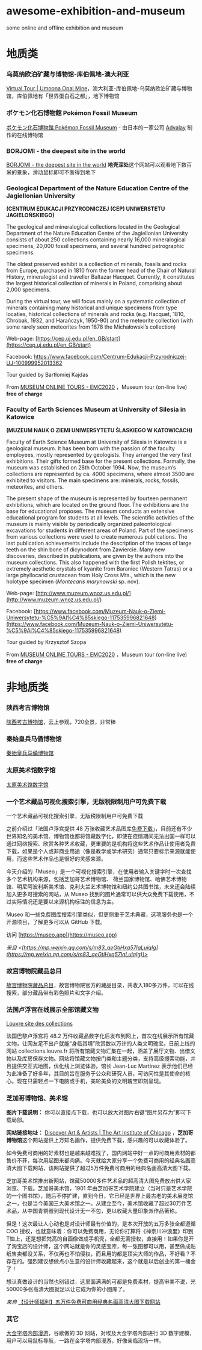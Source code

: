 # awesome-exhibition-and-museum
some online and offline exhibition and museum


# 地质类


### 乌莫纳欧泊矿藏与博物馆-库伯佩地-澳大利亚

[Virtual Tour | Umoona Opal Mine](https://www.umoonaopalmine.com.au/virtual-tour/)，澳大利亚-库伯佩地-乌莫纳欧泊矿藏与博物馆，库伯佩地有「世界蛋白石之都」，地下博物馆


### ポケモン化石博物館 Pokémon Fossil Museum

[ポケモン化石博物館 Pokémon Fossil Museum](https://my.matterport.com/show/?m=P9WCbyCBGBM) - 由日本的一家公司 [Advalay](https://advalay.jp/) 制作的在线博物馆



### BORJOMI - the deepest site in the world

[BORJOMI - the deepest site in the world](https://thedeepestsite.com/int_en/?country_code=int_en)  **地壳深处**这个网站可以观看地下数百米的景象，滑动鼠标即可不断得到地下


### Geological Department of the Nature Education Centre of the Jagiellonian University

**(CENTRUM EDUKACJI PRZYRODNICZEJ (CEP) UNIWERSTETU JAGIELOŃSKIEGO)**

The geological and mineralogical collections located in the Geological Department of the Nature Education Centre of the Jagiellonian University consists of about 250 collections containing nearly 16,000 mineralogical specimens, 20,000 fossil specimens, and several hundred petrographic specimens.

The oldest preserved exhibit is a collection of minerals, fossils and rocks from Europe, purchased in 1810 from the former head of the Chair of Natural History, mineralogist and traveller Baltazar Hacquet. Currently, it constitutes the largest historical collection of minerals in Poland, comprising about 2,000 specimens.

During the virtual tour, we will focus mainly on a systematic collection of minerals containing many historical and unique specimens from type locaties, historical collections of minerals and rocks (e.g. Hacquet, 1810, Chrobak, 1932, and Harańczyk, 1950-90) and the meteorite collection (with some rarely seen meteorites from 1878 the Michałowski’s collection)

Web-page: [https://cep.uj.edu.pl/en_GB/start](https://cep.uj.edu.pl/en_GB/start)

Facebook: https://www.facebook.com/Centrum-Edukacji-Przyrodniczej-UJ-100999952013362

Tour guided by Bartłomiej Kajdas

From [MUSEUM ONLINE TOURS - EMC2020](https://emc2020.ptmin.eu/museum-online-tours/) ，Museum tour (on-line live) **free of charge**



### Faculty of Earth Sciences Museum at University of Silesia in Katowice

**(MUZEUM NAUK O ZIEMI UNIWERSYTETU ŚLASKIEGO W KATOWICACH)**

Faculty of Earth Science Museum at University of Silesia in Katowice is a geological museum. It has been born with the passion of the faculty employees, mostly represented by geologists. They arranged the very first exhibitions. Their gifts formed base for the present collections. Formally, the museum was established on 28th October 1994. Now, the museum’s collections are represented by ca. 4000 specimens, where almost 3500 are exhibited to visitors. The main specimens are: minerals, rocks, fossils, meteorites, and others.

The present shape of the museum is represented by fourteen permanent exhibitions, which are located on the ground floor. The exhibitions are the base for educational proposes. The museum conducts an extensive educational program for students at all levels. The scientific activities of the museum is mainly visible by periodically organized paleontological excavations for students in different areas of Poland. Part of the specimens from various collections were used to create numerous publications. The last publication achievements include the description of the traces of large teeth on the shin bone of dicynodont from Zawiercie. Many new discoveries, described in publications, are given by the authors into the museum collections. This also happened with the first Polish tektites, or extremely aesthetic crystals of kyanite from Baraniec (Western Tatras) or a large phyllocarid crustacean from Holy Cross Mts., which is the new holotype specimen (*Montecaris marynowski* sp. nov).

Web-page: [http://www.muzeum.wnoz.us.edu.pl/](http://www.muzeum.wnoz.us.edu.pl/)

Facebook: [https://www.facebook.com/Muzeum-Nauk-o-Ziemi-Uniwersytetu-%C5%9Al%C4%85skiego-117535996821648](https://www.facebook.com/Muzeum-Nauk-o-Ziemi-Uniwersytetu-%C5%9Al%C4%85skiego-117535996821648)

Tour guided by Krzysztof Szopa

From [MUSEUM ONLINE TOURS - EMC2020](https://emc2020.ptmin.eu/museum-online-tours/) ，Museum tour (on-line live) **free of charge**




# 非地质类

### 陕西考古博物馆

[陕西考古博物馆](https://720yun.com/vr/3e22dasfmlw)，云上参观，720全景，非常棒

### 秦始皇兵马俑博物馆

[秦始皇兵马俑博物馆](https://720yun.com/t/07cjrOhfzk4?scene_id=28286004)


### 太原美术馆数字馆

[太原美术馆数字馆](https://720yun.com/t/0d5jzz4uta2?scene_id=9163944)

### 一个艺术藏品可视化搜索引擎，无版税限制用户可免费下载

一个艺术藏品可视化搜索引擎，无版税限制用户可免费下载

之前介绍过「法国卢浮宫提供 48 万张收藏艺术品图库[免费下载](http://mp.weixin.qq.com/s?__biz=MzU3MzgzNjY1NA==&mid=2247490280&idx=1&sn=1aa024712a84e68d49b8217d9bc22883&chksm=fd3ac6e9ca4d4fffe1191d103c54a9c5b88d1d304008f617a81ccbd1ea9f3f1509010013544a&scene=21#wechat_redirect)」，目前还有不少世界知名的美术馆、博物馆也都将馆藏数字化，即使在疫情期间无法出国一样可以通过网络搜索、欣赏各种艺术收藏，更重要的是机构将这些艺术作品让使用者免费下载，如果是个人或非商业用途（像是教学或学术研究）通常只要标示来源就能使用，而这些艺术作品也是很好的灵感来源。

今天介绍的「Museo」是一个可视化搜索引擎，在使用者输入关键字时一次查找多个艺术机构来源，包括芝加哥艺术博物馆、 荷兰国家博物馆、哈佛艺术博物馆、明尼阿波利斯美术馆、克利夫兰艺术博物馆和纽约公共图书馆，未来还会陆续加入更多可搜索的网站，从 Museo 找到的图片通常可以供大众免费下载使用，不过实际情况还是要以来源机构标注的信息为主。

Museo 和一些免费图库搜索引擎类似，但更侧重于艺术典藏，这项服务也是一个开源项目，了解更多可以从 GitHub 下载。

访问 [https://museo.app](https://museo.app)


*来自 \<[https://mp.weixin.qq.com/s/m83_qeGtiHxq57IqLuiqIg](https://mp.weixin.qq.com/s/m83_qeGtiHxq57IqLuiqIg)\>*


### 故宫博物院藏品总目

[故宫博物院藏品总目](https://zm-digicol.dpm.org.cn/)，故宫博物院官方的藏品目录，共收入180多万件，可以在线搜索，部分藏品带有彩色照片和文字介绍。


### 法国卢浮宫在线展示全部馆藏文物

[Louvre site des collections](https://collections.louvre.fr/en/)

法国巴黎卢浮宫将 48.2 万件收藏品数字化后发布到网上，首次在线展示所有馆藏文物，让网友足不出户就能“身临其境”欣赏数以万计的人类文明瑰宝。日前上线的网站 collections.louvre.fr 将所有馆藏文物汇集在一起，涵盖了展厅文物、出借文物以及库房保存文物。网站将馆藏文物按门类和主题分类，支持高级搜索功能，并且提供交互式地图，优化线上浏览体验。馆长 Jean-Luc Martinez 表示他们已经为此准备了好多年，其目的旨在服务于公众和研究人员，可访问性是其使命的核心。现在只需轻点一下电脑或手机，美轮美奂的文明瑰宝即刻呈现。


### 芝加哥博物馆、美术馆

**图片下载说明：** 你可以直接点下载，也可以放大对图片右键“图片另存为”即可下载局部。

**网站链接地址：** [Discover Art & Artists | The Art Institute of Chicago](https://www.artic.edu/collection) ，**芝加哥博物馆**这个网站提供上万知名画作，提供免费下载，感兴趣的可以收藏体验了。

如今免费可商用的好素材也是越来越难找了，国内网站中好一点的可商用素材的都售价不菲，每次用起图来都肉痛。今天就给大家分享一个免费可商用的经典名画高清大图下载网站，该网站提供了超过5万件免费可商用的经典名画高清大图下载。

芝加哥美术馆推出新网站，馆藏50000多件艺术品的超高清大图免费放出供大家浏览、下载。芝加哥美术馆，1901 年由芝加哥艺术学院建立（当时只是艺术学院的一个图书馆），随后不停扩建，直到今日，它已经是世界上最古老的美术展览馆之一，也是当今美国三大美术馆之一。从建立至今，美术馆收藏了超过30万件艺术品，从中国青铜器到现代设计无一不包，更以收藏大量印象派作品著称。

但是！这次最让人心动也是对设计师最有价值的，是本次开放的五万多张全都遵循COO 授权，也就意味着：你可以免费商用，无论你打算将《神奈川冲浪里》印到T恤上，还是想把梵高的自画像做成手机壳，全都无需授权，直接用！如果你是开了淘宝店的设计师，这个网站就是你的灵感宝库，每一张图都可以用，甚至做成贴纸售卖都没关系，不仅再也不怕侵权，而且用的都是顶尖大师的作品，不好看？不存在的。强烈建议想做点小生意的设计师收藏起来，这个就是以后创业的第一桶金了！

想认真做设计的当然也别错过，这里面满满的可都是免费素材，提高审美不说，光50000多张高清大图就足以让它成为你的小图库了。

*来自* [【设计师福利】五万件免费可商用经典名画高清大图下载网站](https://www.52pojie.cn/thread-843164-1-1.html)


### 其它
[大金字塔内部漫游](https://giza.mused.org/en/guided/266/inside-the-great-pyramid)，谷歌做的 3D 网站，对埃及大金字塔内部进行 3D 数字建模，用户可以用鼠标导航，一路在金字塔内部漫游，好像亲临现场一样。
